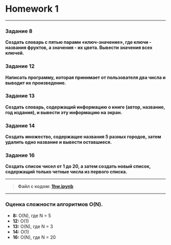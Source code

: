 # Homework 1
---
### Задание 8
__Создать словарь с пятью парами «ключ-значение», где ключи - названия фруктов, а значения - их цвета.
 Вывести значения всех ключей.__
### Задание 12
__Написать программу, которая принимает от пользователя два числа и выводит их произведение.__
### Задание 13
__Создать словарь, содержащий информацию о книге (автор, название, год издания), и вывести эту информацию на экран.__
### Задание 14
__Создать множество, содержащее названия 5 разных городов, затем удалить одно название и вывести оставшиеся.__
### Задание 16
__Создать список чисел от 1 до 20, а затем создать новый список, содержащий только четные числа из первого списка.__
___
> __Файл с кодом: [1hw.ipynb](1hw.ipynb)__
___
### Оценка сложности алгоритмов О(N).
* __8:__ O(N), где N = 5
* __12:__ O(1)
* __13:__ O(N), где N = 3
* __14:__ O(1)
* __16:__ O(N), где N = 20
